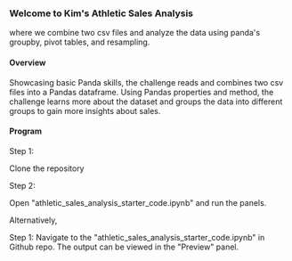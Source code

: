 ### Welcome to Kim's Athletic Sales Analysis

where we combine two csv files and analyze the data using panda's groupby, pivot tables, and resampling.

#### Overview

Showcasing basic Panda skills, the challenge reads and combines two csv files into a Pandas dataframe. Using Pandas properties and method, the challenge learns more about the dataset and groups the data into different groups to gain more insights about sales.

#### Program

Step 1:

Clone the repository

Step 2:

Open "athletic_sales_analysis_starter_code.ipynb" and run the panels.

Alternatively,

Step 1: Navigate to the "athletic_sales_analysis_starter_code.ipynb" in Github repo. The output can be viewed in the "Preview" panel.
